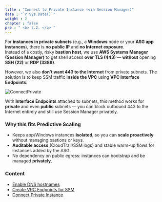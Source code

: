 ```yaml
---
title : "Connect to Private Instance (via Session Manager)"
date : "`r Sys.Date()`"
weight : 2
chapter : false
pre : " <b> 3.2. </b> "
---
```


For **instances in private subnets** (e.g., a **Windows** node or your **ASG app instances**), there is **no public IP** and **no Internet exposure**.  
Instead of a costly, risky **bastion host**, we use **AWS Systems Manager (Session Manager)** to get shell access **over TLS (443)** — **without** opening **SSH (22)** or **RDP (3389)**.

However, we also **don’t want 443 to the Internet** from private subnets. The solution is to keep SSM traffic **inside the VPC** using **VPC Interface Endpoints**:

![ConnectPrivate](/images/arc-03.png)

With **Interface Endpoints** attached to subnets, this method works for **private** and even **public** subnets — you can block outbound 443 to the Internet entirely and still use Session Manager privately.

### Why this fits Predictive Scaling
- Keeps app/Windows instances **isolated**, so you can **scale proactively** without managing bastions or keys.
- **Auditable access** (CloudTrail/SSM logs) and stable warm-up flows for instances added by the ASG.
- No dependency on public egress: instances can bootstrap and be managed **privately**.

### Content
- [Enable DNS hostnames](./3.2.1-enablevpcdns/)
- [Create VPC Endpoints for SSM](./3.2.2-createvpcendpoint/)
- [Connect Private Instance](./3.3.3-connectec2/)
